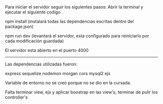 Para iniciar el servidor seguir los siguientes pasos:
Abrir la terminal y ejecutar el siguiente codigo

npm install (instalará todas las dependencias escritas dentro del package.json)

npm run dev (levantará el servidor, esta configurado para reiniciarlo por cada modificación guardada)

El servidor esta abierto en el puerto 4000

---------------------------------------------------

Las dependencias utilizadas fueron:

express
sequelize
nodemon
morgan
cors
mysql2
ejs

Variable de entorno no se creó porque no se dio en la cursada.

Falta terminar view, ejs y aplicar boostrap en las view's, terminar de pulir los controller's


